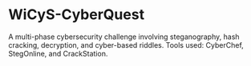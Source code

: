 # WiCyS-CyberQuest
A multi-phase cybersecurity challenge involving steganography, hash cracking, decryption, and cyber-based riddles. Tools used: CyberChef, StegOnline, and CrackStation.
